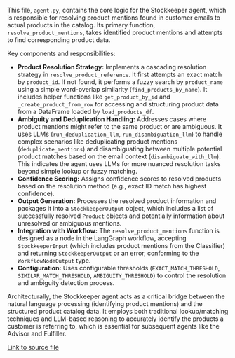 This file, `agent.py`, contains the core logic for the Stockkeeper agent, which is responsible for resolving product mentions found in customer emails to actual products in the catalog. Its primary function, `resolve_product_mentions`, takes identified product mentions and attempts to find corresponding product data.

Key components and responsibilities:
-   **Product Resolution Strategy:** Implements a cascading resolution strategy in `resolve_product_reference`. It first attempts an exact match by `product_id`. If not found, it performs a fuzzy search by `product_name` using a simple word-overlap similarity (`find_products_by_name`). It includes helper functions like `get_product_by_id` and `_create_product_from_row` for accessing and structuring product data from a DataFrame loaded by `load_products_df`.
-   **Ambiguity and Deduplication Handling:** Addresses cases where product mentions might refer to the same product or are ambiguous. It uses LLMs (`run_deduplication_llm`, `run_disambiguation_llm`) to handle complex scenarios like deduplicating product mentions (`deduplicate_mentions`) and disambiguating between multiple potential product matches based on the email context (`disambiguate_with_llm`). This indicates the agent uses LLMs for more nuanced resolution tasks beyond simple lookup or fuzzy matching.
-   **Confidence Scoring:** Assigns confidence scores to resolved products based on the resolution method (e.g., exact ID match has highest confidence).
-   **Output Generation:** Processes the resolved product information and packages it into a `StockkeeperOutput` object, which includes a list of successfully resolved `Product` objects and potentially information about unresolved or ambiguous mentions.
-   **Integration with Workflow:** The `resolve_product_mentions` function is designed as a node in the LangGraph workflow, accepting `StockkeeperInput` (which includes product mentions from the Classifier) and returning `StockkeeperOutput` or an error, conforming to the `WorkflowNodeOutput` type.
-   **Configuration:** Uses configurable thresholds (`EXACT_MATCH_THRESHOLD`, `SIMILAR_MATCH_THRESHOLD`, `AMBIGUITY_THRESHOLD`) to control the resolution and ambiguity detection process.

Architecturally, the Stockkeeper agent acts as a critical bridge between the natural language processing (identifying product mentions) and the structured product catalog data. It employs both traditional lookup/matching techniques and LLM-based reasoning to accurately identify the products a customer is referring to, which is essential for subsequent agents like the Advisor and Fulfiller.

[Link to source file](../../../../src/hermes/agents/stockkeeper/agent.py) 